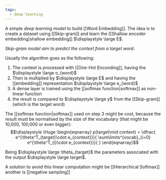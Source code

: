 ```yaml
---
tags:
  - deep-learning
---
```

A simple *deep learning model* to build [[Word Embedding]]. The idea is to create a dataset using [[Skip-gram]] and learn the [[Shallow encoder embedding|shallow embedding]] $\displaystyle \large E$.

*Skip-gram model aim to predict the context from a target word*.

Usually the algorithm goes as the following:
1. The context is processed with [[One-Hot Enconding]], having the $\displaystyle \large o_{word}$
2. Then is multiplied by $\displaystyle \large E$ and having the [[embedding]] representation $\displaystyle \large e_{word}$
3. A dense layer is trained using the [[softmax function|softmax]] as non-linear function
4. the result is compared to $\displaystyle \large y$ from the [[Skip-gram]] (which is the target word)

The [[softmax function|softmax]] used on step 3 might be cost, because the result must be normalised by the size of the vocabulary (that might be 10,000, 100,000 or even bigger):
$$\displaystyle \Huge \begin{eqnarray} 
p(target\mid context) = \dfrac{
e^{\theta^T_{target}\cdot e_{context}}}{
\sum\limits^{vocab}_{i=0} 
e^{\theta^T_{i}\cdot e_{context}}}{
}
\end{eqnarray}$$

Being $\displaystyle \large \theta_{target}$ the parameters associated with the output $\displaystyle \large target$. 

A solution to avoid this linear computation might be [[Hierarchical Softmax]] another is [[negative sampling]]